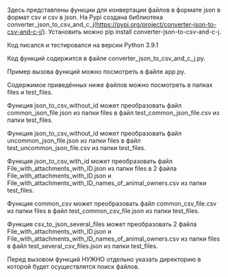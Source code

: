 Здесь представлены функции для конвертации файлов в формате json в формат csv и csv в json.
На Pypi создана библиотека converter_json_to_csv_and_c_j(https://pypi.org/project/converter-json-to-csv-and-c-j/). Установить можно pip install converter-json-to-csv-and-c-j.

Код писался и тестировался на версии Python 3.9.1

Код функций содержится в файле converter_json_to_csv_and_c_j.py.

Пример вызова функций можно посмотреть в файле app.py.

Содержимое приведённых ниже файлов можно посмотреть в папках files и test_files.

Функция json_to_csv_without_id может преобразовать файл common_json_file.json из папки files в файл test_common_json_file.csv из папки test_files.

Функция json_to_csv_without_id может преобразовать файл uncommon_json_file.json из папки files в файл test_uncommon_json_file.csv из папки test_files.

Функция json_to_csv_with_id может преобразовать файл File_with_attachments_with_ID.json из папки files в 2 файла File_with_attachments_with_ID.json и File_with_attachments_with_ID_names_of_animal_owners.csv из папки test_files.

Функция common_csv может преобразовать файл common_csv_file.csv из папки files в файл test_common_csv_file.json из папки test_files.

Функция csv_to_json_several_files может преобразовать 2 файла File_with_attachments_with_ID.json и File_with_attachments_with_ID_names_of_animal_owners.csv из папки files в файл test_several_csv_files.json из папки test_files.

Перед вызовом функций НУЖНО отдельно указать директорию в которой будет осуществлятся поиск файлов.

